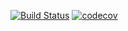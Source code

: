 [![Build Status](https://travis-ci.org/ChronTan/CalculationOfWallpaper.svg?branch=master)](https://travis-ci.org/ChronTan/CalculationOfWallpaper) 
[![codecov](https://codecov.io/gh/ChronTan/CalcOfWallpaper/branch/master/graph/badge.svg)](https://codecov.io/gh/ChronTan/CalcOfWallpaper)